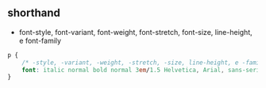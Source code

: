 ## shorthand
* font-style, font-variant, font-weight, font-stretch, font-size, line-height, e font-family

```css
p {
    /* -style, -variant, -weight, -stretch, -size, line-height, e -family. */
    font: italic normal bold normal 3em/1.5 Helvetica, Arial, sans-serif;
}
```
